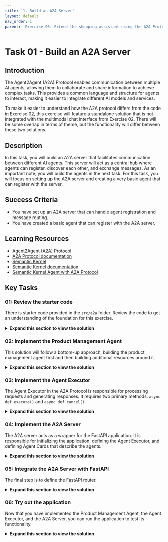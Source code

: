 ```yaml
---
title: '1. Build an A2A Server'
layout: default
nav_order: 1
parent: 'Exercise 03: Extend the shopping assistant using the A2A Protocol'
---
```


# Task 01 - Build an A2A Server

## Introduction

The Agent2Agent (A2A) Protocol enables communication between multiple AI agents, allowing them to collaborate and share information to achieve complex tasks. This provides a common language and structure for agents to interact, making it easier to integrate different AI models and services.

To make it easier to understand how the A2A protocol differs from the code in Exercise 02, this exercise will feature a standalone solution that is not integrated with the multimodal chat interface from Exercise 02. There will be some overlap in terms of theme, but the functionality will differ between these two solutions.

## Description

In this task, you will build an A2A server that facilitates communication between different AI agents. This server will act as a central hub where agents can register, discover each other, and exchange messages. As an important note, you will build the agents in the next task. For this task, you will focus on setting up the A2A server and creating a very basic agent that can register with the server.

## Success Criteria

- You have set up an A2A server that can handle agent registration and message routing.
- You have created a basic agent that can register with the A2A server.

## Learning Resources

- [Agent2Agent (A2A) Protocol](https://github.com/a2aproject/A2A)
- [A2A Protocol documentation](https://a2a-protocol.org/latest/)
- [Semantic Kernel](https://github.com/microsoft/semantic-kernel/)
- [Semantic Kernel documentation](https://learn.microsoft.com/semantic-kernel/)
- [Semantic Kernel Agent with A2A Protocol](https://github.com/a2aproject/a2a-samples/tree/main/samples/python/agents/semantickernel)

## Key Tasks

### 01: Review the starter code

There is starter code provided in the `src/a2a` folder. Review the code to get an understanding of the foundation for this exercise.

<details markdown="block">
<summary><strong>Expand this section to view the solution</strong></summary>

The starter code includes several directories with the following structure:

- `agent`: Contains the implementation of the AI agents that will handle specific tasks and interact with the A2A server. These agents do not exist but you will create one simple agent as part of this task and extend them in the next task.
- `api`: This will contain an API layer built using FastAPI to handle incoming requests and route them to the appropriate agents. This file does not exist and you will create it as part of this task.
- `static`: CSS and JavaScript files that will be used by the HTML template. The file `static/js/chat.js` contains a reference to the "Product Management Agent" but is otherwise generic and does not need to know the details of how the agent works.
- `templates`: HTML template for rendering the single-page application.

In addition, there are two main files:

- `gunicorn.conf.py`: This configuration file is used to set up the Gunicorn server, which will serve the FastAPI application.
- `main.py`: This file is the entry point for the FastAPI application and is responsible for initializing the app and including the API routes.

</details>

### 02: Implement the Product Management Agent

This solution will follow a bottom-up approach, building the product management agent first and then building additional resources around it.

<details markdown="block">
<summary><strong>Expand this section to view the solution</strong></summary>

Create a new file named `product_management_agent.py` in the `src/a2a/agent` directory. This agent will handle product-related queries and interact with the A2A server. Add the following import and load statements to the top of this file.

```python
import asyncio
import logging
import os
from collections.abc import AsyncIterable
from enum import Enum
from typing import TYPE_CHECKING, Annotated, Any, Literal
import httpx
import openai
from azure.identity import DefaultAzureCredential, get_bearer_token_provider
from dotenv import load_dotenv
from pydantic import BaseModel
from semantic_kernel.agents import ChatCompletionAgent, ChatHistoryAgentThread
from semantic_kernel.connectors.ai.open_ai import (
    AzureChatCompletion,
    OpenAIChatCompletion,
    OpenAIChatPromptExecutionSettings,
)
from semantic_kernel.contents import (
    FunctionCallContent,
    FunctionResultContent,
    StreamingChatMessageContent,
    StreamingTextContent,
)
from semantic_kernel.functions import KernelArguments, kernel_function

if TYPE_CHECKING:
    from semantic_kernel.connectors.ai.chat_completion_client_base import (
        ChatCompletionClientBase,
    )
    from semantic_kernel.contents import ChatMessageContent

logger = logging.getLogger(__name__)
load_dotenv()
```

Next, add the following chat service configuration code to your file.

```python
# region Chat Service Configuration


class ChatServices(str, Enum):
    """Enum for supported chat completion services."""

    AZURE_OPENAI = 'azure_openai'
    OPENAI = 'openai'


service_id = 'default'


def get_chat_completion_service(
    service_name: ChatServices,
) -> 'ChatCompletionClientBase':
    """Return an appropriate chat completion service based on the service name.

    Args:
        service_name (ChatServices): Service name.

    Returns:
        ChatCompletionClientBase: Configured chat completion service.

    Raises:
        ValueError: If the service name is not supported or required environment variables are missing.
    """
    if service_name == ChatServices.AZURE_OPENAI:
        return _get_azure_openai_chat_completion_service()
    if service_name == ChatServices.OPENAI:
        return _get_openai_chat_completion_service()
    raise ValueError(f'Unsupported service name: {service_name}')


def _get_azure_openai_chat_completion_service() -> AzureChatCompletion:
    """Return Azure OpenAI chat completion service with managed identity.

    Returns:
        AzureChatCompletion: The configured Azure OpenAI service.
    """
    endpoint = os.getenv('gpt_endpoint')
    deployment_name = os.getenv('gpt_deployment')
    api_version = os.getenv('gpt_api_version')
    api_key = os.getenv('gpt_api_key')

    if not endpoint:
        raise ValueError("gpt_endpoint is required")
    if not deployment_name:
        raise ValueError("gpt_deployment is required")
    if not api_version:
        raise ValueError("gpt_api_version is required")

    # Use managed identity if no API key is provided
    if not api_key:
        # Create Azure credential for managed identity
        credential = DefaultAzureCredential()
        token_provider = get_bearer_token_provider(
            credential, "https://cognitiveservices.azure.com/.default"
        )
        
        # Create OpenAI client with managed identity
        async_client = openai.AsyncAzureOpenAI(
            azure_endpoint=endpoint,
            azure_ad_token_provider=token_provider,
            api_version=api_version,
        )
        
        return AzureChatCompletion(
            service_id=service_id,
            deployment_name=deployment_name,
            async_client=async_client,
        )
    else:
        # Fallback to API key authentication for local development
        return AzureChatCompletion(
            service_id=service_id,
            deployment_name=deployment_name,
            endpoint=endpoint,
            api_key=api_key,
            api_version=api_version,
        )


def _get_openai_chat_completion_service() -> OpenAIChatCompletion:
    """Return OpenAI chat completion service.

    Returns:
        OpenAIChatCompletion: Configured OpenAI service.
    """
    return OpenAIChatCompletion(
        service_id=service_id,
        ai_model_id=os.getenv('OPENAI_MODEL_ID'),
        api_key=os.getenv('OPENAI_API_KEY'),
    )


# endregion
```

This code sets up the configuration for connecting to either Azure OpenAI or OpenAI services, depending on the environment variables provided. In this training, you will use Azure OpenAI, but the code supports both services. The `_get_azure_openai_chat_completion_service()` function uses the GPT deployment details that you have already set up in Exercise 01, so there are no additional configuration steps needed.

Next, add the following code to define a response format model:

```python
# region Response Format


class ResponseFormat(BaseModel):
    """A Response Format model to direct how the model should respond."""

    status: Literal['input_required', 'completed', 'error'] = 'input_required'
    message: str


# endregion
```

Then, the next step is to create the Product Management Agent. Add the following code to this file:

```python
# region Semantic Kernel Agent


class SemanticKernelProductManagementAgent:
    """Wraps Semantic Kernel-based agents to handle Zava product management tasks."""

    agent: ChatCompletionAgent
    thread: ChatHistoryAgentThread = None
    SUPPORTED_CONTENT_TYPES = ['text', 'text/plain']

    def __init__(self):
        # Configure the chat completion service explicitly
        chat_service = get_chat_completion_service(ChatServices.AZURE_OPENAI)

        # Define the main ProductManagerAgent to delegate tasks to the appropriate agents
        self.agent = ChatCompletionAgent(
            service=chat_service,
            name='ProductManagerAgent',
            instructions=(
                "Your role is to carefully analyze the user's request and respond as best as you can. "
                'Your primary goal is precise and efficient delegation to ensure customers and employees receive accurate and specialized '
                'assistance promptly.'
            ),
            plugins=[],
            arguments=KernelArguments(
                settings=OpenAIChatPromptExecutionSettings(
                    response_format=ResponseFormat,
                )
            ),
        )

    async def invoke(self, user_input: str, session_id: str) -> dict[str, Any]:
        """Handle synchronous tasks (like tasks/send).

        Args:
            user_input (str): User input message.
            session_id (str): Unique identifier for the session.

        Returns:
            dict: A dictionary containing the content, task completion status,
            and user input requirement.
        """
        await self._ensure_thread_exists(session_id)

        # Use SK's get_response for a single shot
        response = await self.agent.get_response(
            messages=user_input,
            thread=self.thread,
        )
        return self._get_agent_response(response.content)

    async def stream(
        self,
        user_input: str,
        session_id: str,
    ) -> AsyncIterable[dict[str, Any]]:
        """For streaming tasks we yield the SK agent's invoke_stream progress.

        Args:
            user_input (str): User input message.
            session_id (str): Unique identifier for the session.

        Yields:
            dict: A dictionary containing the content, task completion status,
            and user input requirement.
        """
        await self._ensure_thread_exists(session_id)

        plugin_notice_seen = False
        plugin_event = asyncio.Event()

        text_notice_seen = False
        chunks: list[StreamingChatMessageContent] = []

        async def _handle_intermediate_message(
            message: 'ChatMessageContent',
        ) -> None:
            """Handle intermediate messages from the agent."""
            nonlocal plugin_notice_seen
            if not plugin_notice_seen:
                plugin_notice_seen = True
                plugin_event.set()
            # An example of handling intermediate messages during function calling
            for item in message.items or []:
                if isinstance(item, FunctionResultContent):
                    logger.info(
                        f'SK Function Result:> {item.result} for function: {item.name}'
                    )
                elif isinstance(item, FunctionCallContent):
                    logger.info(
                        f'SK Function Call:> {item.name} with arguments: {item.arguments}'
                    )
                else:
                    logger.info(f'SK Message:> {item}')

        async for chunk in self.agent.invoke_stream(
            messages=user_input,
            thread=self.thread,
            on_intermediate_message=_handle_intermediate_message,
        ):
            if plugin_event.is_set():
                yield {
                    'is_task_complete': False,
                    'require_user_input': False,
                    'content': 'Processing function calls...',
                }
                plugin_event.clear()

            if any(isinstance(i, StreamingTextContent) for i in chunk.items):
                if not text_notice_seen:
                    yield {
                        'is_task_complete': False,
                        'require_user_input': False,
                        'content': 'Building the output...',
                    }
                    text_notice_seen = True
                chunks.append(chunk.message)

        if chunks:
            yield self._get_agent_response(sum(chunks[1:], chunks[0]))

    def _get_agent_response(
        self, message: 'ChatMessageContent'
    ) -> dict[str, Any]:
        """Extracts the structured response from the agent's message content.

        Args:
            message (ChatMessageContent): The message content from the agent.

        Returns:
            dict: A dictionary containing the content, task completion status, and user input requirement.
        """
        structured_response = ResponseFormat.model_validate_json(
            message.content
        )

        default_response = {
            'is_task_complete': False,
            'require_user_input': True,
            'content': 'We are unable to process your request at the moment. Please try again.',
        }

        if isinstance(structured_response, ResponseFormat):
            response_map = {
                'input_required': {
                    'is_task_complete': False,
                    'require_user_input': True,
                },
                'error': {
                    'is_task_complete': False,
                    'require_user_input': True,
                },
                'completed': {
                    'is_task_complete': True,
                    'require_user_input': False,
                },
            }

            response = response_map.get(structured_response.status)
            if response:
                return {**response, 'content': structured_response.message}

        return default_response

    async def _ensure_thread_exists(self, session_id: str) -> None:
        """Ensure the thread exists for the given session ID.

        Args:
            session_id (str): Unique identifier for the session.
        """
        if self.thread is None or self.thread.id != session_id:
            await self.thread.delete() if self.thread else None
            self.thread = ChatHistoryAgentThread(thread_id=session_id)


# endregion
```

The `__init__` method initializes the agent with specific instructions and an empty list of plugins, as you will not be implementing additional agents in this task. It defines one `ChatCompletionAgent` using the label `self.agent`. This default agent will serve as the entryway for all incoming requests, as the other agents will not directly receive requests.

Next, the `invoke` method is responsible for handling synchronous tasks. It ensures that a chat thread exists for the given session ID and then uses the agent to get a response based on the user's input. The response is processed to extract relevant information, such as whether the task is complete and if further user input is required.

The `stream` method handles streaming tasks, yielding progress updates as the agent processes the user's input. It also ensures that a chat thread exists for the session ID and uses the agent to invoke a streaming response. Intermediate messages are handled to provide updates on function calls and results.

The `_get_agent_response` method extracts structured responses from the agent's message content, mapping them to a dictionary format that includes task completion status and user input requirements.

The `_ensure_thread_exists` method ensures that a chat thread is created or reused based on the session ID.

</details>

### 03: Implement the Agent Executor

The Agent Executor in the A2A Protocol is responsible for processing requests and generating responses. It requires two primary methods: `async def execute()` and `async def cancel()`.

<details markdown="block">
<summary><strong>Expand this section to view the solution</strong></summary>

Create a new file named `agent_executor.py` in the `src/a2a/agent` directory. Add the following import statements to the top of this file:

```python
import logging

from a2a.server.agent_execution import AgentExecutor, RequestContext
from a2a.server.events.event_queue import EventQueue
from a2a.types import (
    TaskArtifactUpdateEvent,
    TaskState,
    TaskStatus,
    TaskStatusUpdateEvent,
)
from a2a.utils import (
    new_agent_text_message,
    new_task,
    new_text_artifact,
)
from .product_management_agent import SemanticKernelProductManagementAgent

logger = logging.getLogger(__name__)
```

This import includes a reference to the `SemanticKernelProductManagementAgent` that you created in the previous step. Next, you will create an executor class that inherits from `AgentExecutor` and implements the required methods.

```python
class SemanticKernelProductManagementExecutor(AgentExecutor):
    """SemanticKernelProductManagement Executor for A2A Protocol"""

    def __init__(self):
        self.agent = SemanticKernelProductManagementAgent()

    async def execute(
        self,
        context: RequestContext,
        event_queue: EventQueue,
    ) -> None:
        """Execute agent request with A2A protocol support
        
        Args:
            context: Request context containing user input and task info
            event_queue: Event queue for publishing task updates
        """
        query = context.get_user_input()
        task = context.current_task
        if not task:
            task = new_task(context.message)
            await event_queue.enqueue_event(task)

        async for partial in self.agent.stream(query, task.contextId):
            require_input = partial['require_user_input']
            is_done = partial['is_task_complete']
            text_content = partial['content']

            if require_input:
                await event_queue.enqueue_event(
                    TaskStatusUpdateEvent(
                        status=TaskStatus(
                            state=TaskState.input_required,
                            message=new_agent_text_message(
                                text_content,
                                task.contextId,
                                task.id,
                            ),
                        ),
                        final=True,
                        contextId=task.contextId,
                        taskId=task.id,
                    )
                )
            elif is_done:
                await event_queue.enqueue_event(
                    TaskArtifactUpdateEvent(
                        append=False,
                        contextId=task.contextId,
                        taskId=task.id,
                        lastChunk=True,
                        artifact=new_text_artifact(
                            name='current_result',
                            description='Result of request to agent.',
                            text=text_content,
                        ),
                    )
                )
                await event_queue.enqueue_event(
                    TaskStatusUpdateEvent(
                        status=TaskStatus(state=TaskState.completed),
                        final=True,
                        contextId=task.contextId,
                        taskId=task.id,
                    )
                )
            else:
                await event_queue.enqueue_event(
                    TaskStatusUpdateEvent(
                        status=TaskStatus(
                            state=TaskState.working,
                            message=new_agent_text_message(
                                text_content,
                                task.contextId,
                                task.id,
                            ),
                        ),
                        final=False,
                        contextId=task.contextId,
                        taskId=task.id,
                    )
                )

    async def cancel(
        self, context: RequestContext, event_queue: EventQueue
    ) -> None:
        """Cancel the current task execution"""
        logger.warning("Task cancellation requested but not implemented")
        raise Exception('cancel not supported')
```

This class contains two methods aside from a simple `__init__()` that instantiates a `SemanticKernelProductManagementAgent` for use in the class. The `execute` method processes the incoming request, retrieves the user input, and uses the `SemanticKernelProductManagementAgent` to handle the request. It streams partial responses and enqueues events to the event queue based on the agent's output. The `cancel` method is a placeholder for task cancellation functionality, which is not implemented in this example.

</details>

### 04: Implement the A2A Server

The A2A server acts as a wrapper for the FastAPI application. It is responsible for initializing the application, defining the Agent Executor, and defining Agent Cards that describe the agents.

<details markdown="block">
<summary><strong>Expand this section to view the solution</strong></summary>

Create a new file called `a2a_server.py` in the `src/a2a/agent` directory. Add the following import statements to the top of this file:

```python
import logging
import httpx

from a2a.server.apps import A2AStarletteApplication
from a2a.server.request_handlers import DefaultRequestHandler
from a2a.server.tasks import BasePushNotificationSender, InMemoryPushNotificationConfigStore, InMemoryTaskStore
from a2a.types import AgentCapabilities, AgentCard, AgentSkill

from .agent_executor import SemanticKernelProductManagementExecutor

logger = logging.getLogger(__name__)
```

This code defines the necessary imports for building the A2A server, including components from the A2A library and the previously defined `SemanticKernelProductManagementExecutor`.

Then, you will need to implement the `A2AServer` class, which will initialize a Starlette application. Starlette is a lightweight ASGI framework that is well-suited for building asynchronous web applications. FastAPI will mount on top of Starlette.

```python
class A2AServer:
    """A2A Server wrapper for the Zava Product Helper"""
    
    def __init__(self, httpx_client: httpx.AsyncClient, host: str = "localhost", port: int = 8001):
        self.httpx_client = httpx_client
        self.host = host
        self.port = port
        self._setup_server()
    
    def _setup_server(self):
        """Setup the A2A server with the product helper"""
        # Setup A2A components
        config_store = InMemoryPushNotificationConfigStore()
        push_sender = BasePushNotificationSender(self.httpx_client, config_store)
        
        request_handler = DefaultRequestHandler(
            agent_executor=SemanticKernelProductManagementExecutor(),
            task_store=InMemoryTaskStore(),
            push_config_store=config_store,
            push_sender=push_sender,
        )

        # Create A2A Starlette application
        self.a2a_app = A2AStarletteApplication(
            agent_card=self._get_agent_card(),
            http_handler=request_handler
        )
        
        logger.info(f"A2A server configured for {self.host}:{self.port}")
    
    def _get_agent_card(self) -> AgentCard:
        """Returns the Agent Card for the Zava Product Helper."""
        capabilities = AgentCapabilities(streaming=True)
        
        skill_product_helper = AgentSkill(
            id='product_helper_sk',
            name='Zava Product Helper',
            description=(
                'Handles customer inquiries about Zava products, including features, pricing, and ranking products based on customer needs.'
            ),
            tags=['product', 'catalog', 'customer-support', 'semantic-kernel'],
            examples=[
                'Which paint roller is best for smooth surfaces?',
                'Sell me on the benefits of the Zava paint sprayer.',
                'How many different types of paint brushes do you offer?',
                'What are the three most popular colors of paint?',
            ],
        )

        agent_card = AgentCard(
            name='Zava Product Helper',
            description=(
                'Zava Product Helper providing comprehensive product information and recommendations.'
            ),
            url=f'http://{self.host}:{self.port}/',
            version='1.0.0',
            defaultInputModes=['text'],
            defaultOutputModes=['text'],
            capabilities=capabilities,
            skills=[skill_product_helper],
        )

        return agent_card
    
    def get_starlette_app(self):
        """Get the Starlette app for mounting in FastAPI"""
        return self.a2a_app.build()
```

This class contains four methods. The `__init__` method initializes the server with an HTTP client, host, and port, and calls the `_setup_server` method to configure the A2A server. The `_setup_server` method sets up the necessary A2A components, including the request handler and the Starlette application. The `_get_agent_card` method defines the agent card for the Zava Product Helper, including its capabilities and skills. Finally, the `get_starlette_app` method returns the Starlette application for mounting in FastAPI.

</details>

### 05: Integrate the A2A Server with FastAPI

The final step is to define the FastAPI router.

<details markdown="block">
<summary><strong>Expand this section to view the solution</strong></summary>

Create a new file in the `src/a2a/api` directory called `chat.py`. Add the following import statements to the top of this file:

```python
import uuid
import logging
from typing import Dict

from fastapi import APIRouter, HTTPException
from fastapi.responses import StreamingResponse
from pydantic import BaseModel

from agent.product_management_agent import SemanticKernelProductManagementAgent

logger = logging.getLogger(__name__)
```

Then, define a router and a simple in-memory session store:

```python
router = APIRouter(prefix="/chat", tags=["chat"])

# In-memory session store (in production, use Redis or database)
product_management_agent = SemanticKernelProductManagementAgent()
active_sessions: Dict[str, str] = {}
```

FastAPI allows you to define classes to represent the shape of messages. Define two classes, one for chat messages and the other for chat responses.

```python
class ChatMessage(BaseModel):
    """Chat message model"""
    message: str
    session_id: str = None


class ChatResponse(BaseModel):
    """Chat response model"""
    response: str
    session_id: str
    is_complete: bool
    requires_input: bool
```

Now that you have message signatures defined, you will need to create four endpoints in total. The first is to send a message to the Product Management Agent.

```python
@router.post("/message", response_model=ChatResponse)
async def send_message(chat_message: ChatMessage):
    """Send a message to the product management agent and get a response"""
    try:
        # Generate session ID if not provided
        session_id = chat_message.session_id or str(uuid.uuid4())
        
        # Store session
        active_sessions[session_id] = session_id
        
        # Get response from agent
        response = await product_management_agent.invoke(chat_message.message, session_id)
        
        return ChatResponse(
            response=response.get('content', 'No response available'),
            session_id=session_id,
            is_complete=response.get('is_task_complete', False),
            requires_input=response.get('require_user_input', True)
        )
        
    except Exception as e:
        logger.error(f"Error processing chat message: {e}")
        raise HTTPException(status_code=500, detail=str(e))
```

Next, create an endpoint for streaming messages:

```python
@router.post("/stream")
async def stream_message(chat_message: ChatMessage):
    """Stream a response from the product management agent"""
    try:
        # Generate session ID if not provided
        session_id = chat_message.session_id or str(uuid.uuid4())
        
        # Store session
        active_sessions[session_id] = session_id
        
        async def generate_response():
            """Generate streaming response"""
            try:
                async for partial in product_management_agent.stream(
                    chat_message.message, session_id
                ):
                    # Format as SSE (Server-Sent Events)
                    content = partial.get('content', '')
                    is_complete = partial.get('is_task_complete', False)
                    requires_input = partial.get('require_user_input', False)
                    
                    response_data = {
                        "content": content,
                        "session_id": session_id,
                        "is_complete": is_complete,
                        "requires_input": requires_input
                    }
                    
                    yield f"data: {response_data}\n\n"
                    
                    if is_complete:
                        break
                        
            except Exception as e:
                logger.error(f"Error in streaming response: {e}")
                yield f'data: { {"error": "{str(e)}"} }\n\n'
        
        return StreamingResponse(
            generate_response(),
            media_type="text/plain",
            headers={
                "Cache-Control": "no-cache",
                "Connection": "keep-alive",
                "Access-Control-Allow-Origin": "*",
                "Access-Control-Allow-Headers": "*"
            }
        )
        
    except Exception as e:
        logger.error(f"Error setting up streaming: {e}")
        raise HTTPException(status_code=500, detail=str(e))
```

The final two endpoints deal with sessions. The first will get a list of existing sessions and the second will delete a specific chat session.

```python
@router.get("/sessions")
async def get_active_sessions():
    """Get list of active chat sessions"""
    return {"active_sessions": list(active_sessions.keys())}


@router.delete("/sessions/{session_id}")
async def clear_session(session_id: str):
    """Clear a specific chat session"""
    if session_id in active_sessions:
        del active_sessions[session_id]
        return {"message": f"Session {session_id} cleared"}
    else:
        raise HTTPException(status_code=404, detail="Session not found")
```

</details>

### 06: Try out the application

Now that you have implemented the Product Management Agent, the Agent Executor, and the A2A Server, you can run the application to test its functionality.

<details markdown="block">
<summary><strong>Expand this section to view the solution</strong></summary>

Navigate to the `src/` directory in your terminal and run the following command to start the application using Gunicorn:

```bash
python a2a\main.py
```

This command will start the FastAPI application, which includes the A2A server and the Product Management Agent. You should see output indicating that the server is running and listening on the specified host and port.

![An example of the A2A application running on port 8001.](../../media/Solution/0301_A2aApp1.png)

Navigate to `http://127.0.0.1:8001/agent-card/` in your web browser to access the agent card. This will return a JSON response with details about the Zava Product Helper agent.

![The Zava Product Helper agent card contains details on how to interact with this agent.](../../media/Solution/0301_A2aApp2.png)

From there, you can navigate to `http://127.0.0.1:8001/` to access the main application. This will display a simple interface where you can enter queries for the Product Management Agent. Ask the agent the following questions:

- "Which paint roller is best for smooth surfaces?"
- "Sell me on the benefits of the Zava paint sprayer."
- "How many different types of paint brushes do you offer?"

The agent should respond with relevant information based on the first two queries, but because the agent is not connected to any product database, it will not be able to provide a meaningful response to the third query.

</details>
